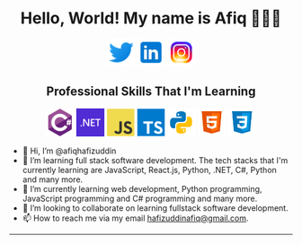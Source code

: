 <h1 align="center"><strong>Hello, World! My name is Afiq 👋🙋‍♂️</strong></h1>

<div align="center">
<p>
<a href="https://twitter.com/afiqcodes" target="_blank">
<img src="./assets/twitter.png" width="50" height="50"></a>

<a href="https://www.linkedin.com/in/afiq-hafizuddin-472293217/" target="_blank">
<img src="./assets/linkedin.png"  width="50" height="50"></a>

<a href="https://instagram.com/afiqcodes?igshid=YmMyMTA2M2Y=" target="_blank">
<img src="./assets/instagram-new.png" width="50" height="50"></a>
</p>
</div>

<h2 align="center"><strong>Professional Skills That I'm Learning</strong></h2>

<div align="center">
 <a src="https://learn.microsoft.com/en-us/dotnet/csharp/" target="_blank">
<img src="./assets/csharp.svg" width="50" height="50"></ing></a>

<a src="https://learn.microsoft.com/en-us/dotnet/" target="_blank">
<img src="./assets/dotnet.png" width="50" height="50"></a>

<a src="https://developer.mozilla.org/en-US/docs/Web/JavaScript" target="_blank">
<img src="./assets/javascript-original.svg" width="50" height="50"></a>

<a src="https://www.typescriptlang.org/docs/" target="_blank">
<img src="./assets/typescript-original.svg" width="50" height="50"></a>

<a src="https://docs.python.org/3/" target="_blank">
<img src="./assets/py.png" width="50" height="50"></a>

<a src="https://developer.mozilla.org/en-US/docs/Web/HTML" target="_blank">
<img src="./assets/html.png" width="50" height="50"></a>

<a src="https://developer.mozilla.org/en-US/docs/Web/CSS" target="_blank">
<img src="./assets/css.png" width="50" height="50"></a>
</div>

- 👋 Hi, I’m @afiqhafizuddin
- 👀 I’m learning full stack software development. The tech stacks that I'm currently learning are JavaScript, React.js, Python, .NET, C#, Python and many more.
- 🌱 I’m currently learning web development, Python programming, JavaScript programming and C# programming and many more.
- 💞️ I’m looking to collaborate on learning fullstack software development.
- 📫 How to reach me via my email hafizuddinafiq@gmail.com.

---

<!---
AFIQHAFIZUDDIN99/AFIQHAFIZUDDIN99 is a ✨ special ✨ repository because its `README.md` (this file) appears on your GitHub profile.
You can click the Preview link to take a look at your changes.
--->
